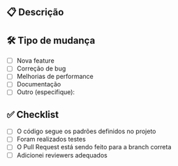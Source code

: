 ## 📋 Descrição


## 🛠 Tipo de mudança
- [ ] Nova feature
- [ ] Correção de bug
- [ ] Melhorias de performance
- [ ] Documentação
- [ ] Outro (especifique):

## ✅ Checklist
- [ ] O código segue os padrões definidos no projeto
- [ ] Foram realizados testes
- [ ] O Pull Request está sendo feito para a branch correta
- [ ] Adicionei reviewers adequados
